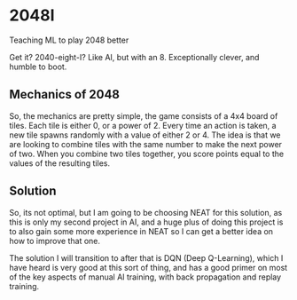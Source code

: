 # 2048I
Teaching ML to play 2048 better

Get it? 2040-eight-I? Like AI, but with an 8. Exceptionally clever, and humble to boot.


## Mechanics of 2048

So, the mechanics are pretty simple, the game consists of a 4x4 board of tiles.
Each tile is either 0, or a power of 2. Every time an action is taken, a new tile spawns randomly with a value of either 2 or 4. The idea is that we are looking to combine tiles with the same number to make the next power of two. When you combine two tiles together, you score points equal to the values of the resulting tiles.

## Solution

So, its not optimal, but I am going to be choosing NEAT for this solution, as this is only my second project in AI, and a huge plus of doing this project is to also gain some more experience in NEAT so I can get a better idea on how to improve that one.

The solution I will transition to after that is DQN (Deep Q-Learning), which I have heard is very good at this sort of thing, and has a good primer on most of the key aspects of manual AI training, with back propagation and replay training.